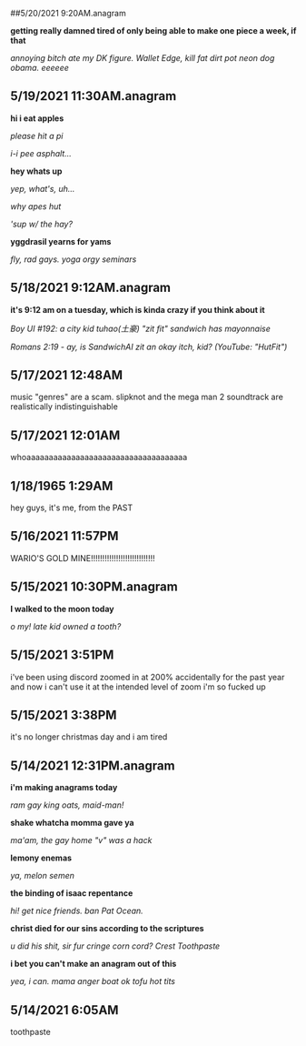 ##5/20/2021 9:20AM.anagram

<b>getting really damned tired of only being able to make one piece a week, if that</b>

<i>annoying bitch ate my DK figure. Wallet Edge, kill fat dirt pot neon dog obama. eeeeee</i>

## 5/19/2021 11:30AM.anagram

<b>hi i eat apples</b>

<i>please hit a pi</i>

<i>i-i pee asphalt...</i>

<b>hey whats up</b>

<i>yep, what's, uh...</i>

<i>why apes hut</i>

<i>'sup w/ the hay?</i>

<b>yggdrasil yearns for yams</b>

<i>fly, rad gays. yoga orgy seminars</i>

## 5/18/2021 9:12AM.anagram

<b>it's 9:12 am on a tuesday, which is kinda crazy if you think about it</b>

<i>Boy UI #192: a city kid tuhao(土豪) "zit fit" sandwich has mayonnaise</i>

<i>Romans 2:19 - ay, is SandwichAI zit an okay itch, kid? (YouTube: "HutFit")</i>

## 5/17/2021 12:48AM

music "genres" are a scam. slipknot and the mega man 2 soundtrack are realistically indistinguishable 

## 5/17/2021 12:01AM

whoaaaaaaaaaaaaaaaaaaaaaaaaaaaaaaaaaaaa

## 1/18/1965 1:29AM

hey guys, it's me, from the PAST

## 5/16/2021 11:57PM

WARIO'S GOLD MINE!!!!!!!!!!!!!!!!!!!!!!!!!!!!

## 5/15/2021 10:30PM.anagram

<b>I walked to the moon today</b>

<i>o my! late kid owned a tooth?</i>

## 5/15/2021 3:51PM

i've been using discord zoomed in at 200% accidentally for the past year and now i can't use it at the intended level of zoom i'm so fucked up

## 5/15/2021 3:38PM

it's no longer christmas day and i am tired

## 5/14/2021 12:31PM.anagram

<b>i'm making anagrams today</b>

<i>ram gay king oats, maid-man!</i>

<b>shake whatcha momma gave ya</b>

<i>ma'am, the gay home "v" was a hack</i>

<b>lemony enemas</b>

<i>ya, melon semen</i>

<b>the binding of isaac repentance</b>

<i>hi! get nice friends. ban Pat Ocean.</i>

<b>christ died for our sins according to the scriptures</b>

<i>u did his shit, sir fur cringe corn cord? Crest Toothpaste</i>

<b>i bet you can't make an anagram out of this</b>

<i>yea, i can. mama anger boat ok tofu hot tits</i>

## 5/14/2021 6:05AM

toothpaste
